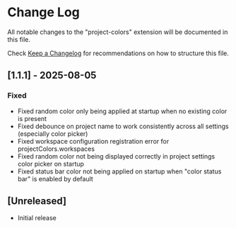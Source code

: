 # Change Log

All notable changes to the "project-colors" extension will be documented in this file.

Check [Keep a Changelog](http://keepachangelog.com/) for recommendations on how to structure this file.

## [1.1.1] - 2025-08-05

### Fixed
- Fixed random color only being applied at startup when no existing color is present
- Fixed debounce on project name to work consistently across all settings (especially color picker)
- Fixed workspace configuration registration error for projectColors.workspaces
- Fixed random color not being displayed correctly in project settings color picker on startup
- Fixed status bar color not being applied on startup when "color status bar" is enabled by default

## [Unreleased]

- Initial release